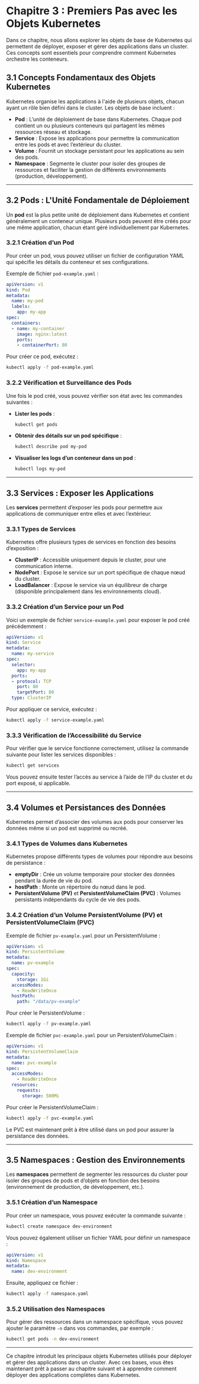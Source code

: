 # Chapitre 3 : Premiers Pas avec les Objets Kubernetes

Dans ce chapitre, nous allons explorer les objets de base de Kubernetes qui permettent de déployer, exposer et gérer des applications dans un cluster. Ces concepts sont essentiels pour comprendre comment Kubernetes orchestre les conteneurs.

## 3.1 Concepts Fondamentaux des Objets Kubernetes

Kubernetes organise les applications à l'aide de plusieurs objets, chacun ayant un rôle bien défini dans le cluster. Les objets de base incluent :

- **Pod** : L’unité de déploiement de base dans Kubernetes. Chaque pod contient un ou plusieurs conteneurs qui partagent les mêmes ressources réseau et stockage.
- **Service** : Expose les applications pour permettre la communication entre les pods et avec l’extérieur du cluster.
- **Volume** : Fournit un stockage persistant pour les applications au sein des pods.
- **Namespace** : Segmente le cluster pour isoler des groupes de ressources et faciliter la gestion de différents environnements (production, développement).

---

## 3.2 Pods : L'Unité Fondamentale de Déploiement

Un **pod** est la plus petite unité de déploiement dans Kubernetes et contient généralement un conteneur unique. Plusieurs pods peuvent être créés pour une même application, chacun étant géré individuellement par Kubernetes.

### 3.2.1 Création d’un Pod

Pour créer un pod, vous pouvez utiliser un fichier de configuration YAML qui spécifie les détails du conteneur et ses configurations.

Exemple de fichier `pod-example.yaml` :

```yaml
apiVersion: v1
kind: Pod
metadata:
  name: my-pod
  labels:
    app: my-app
spec:
  containers:
  - name: my-container
    image: nginx:latest
    ports:
    - containerPort: 80
```

Pour créer ce pod, exécutez :

```bash
kubectl apply -f pod-example.yaml
```

### 3.2.2 Vérification et Surveillance des Pods

Une fois le pod créé, vous pouvez vérifier son état avec les commandes suivantes :

- **Lister les pods** :
  ```bash
  kubectl get pods
  ```

- **Obtenir des détails sur un pod spécifique** :
  ```bash
  kubectl describe pod my-pod
  ```

- **Visualiser les logs d’un conteneur dans un pod** :
  ```bash
  kubectl logs my-pod
  ```

---

## 3.3 Services : Exposer les Applications

Les **services** permettent d’exposer les pods pour permettre aux applications de communiquer entre elles et avec l’extérieur.

### 3.3.1 Types de Services

Kubernetes offre plusieurs types de services en fonction des besoins d’exposition :

- **ClusterIP** : Accessible uniquement depuis le cluster, pour une communication interne.
- **NodePort** : Expose le service sur un port spécifique de chaque nœud du cluster.
- **LoadBalancer** : Expose le service via un équilibreur de charge (disponible principalement dans les environnements cloud).

### 3.3.2 Création d’un Service pour un Pod

Voici un exemple de fichier `service-example.yaml` pour exposer le pod créé précédemment :

```yaml
apiVersion: v1
kind: Service
metadata:
  name: my-service
spec:
  selector:
    app: my-app
  ports:
  - protocol: TCP
    port: 80
    targetPort: 80
  type: ClusterIP
```

Pour appliquer ce service, exécutez :

```bash
kubectl apply -f service-example.yaml
```

### 3.3.3 Vérification de l’Accessibilité du Service

Pour vérifier que le service fonctionne correctement, utilisez la commande suivante pour lister les services disponibles :

```bash
kubectl get services
```

Vous pouvez ensuite tester l’accès au service à l’aide de l’IP du cluster et du port exposé, si applicable.

---

## 3.4 Volumes et Persistances des Données

Kubernetes permet d’associer des volumes aux pods pour conserver les données même si un pod est supprimé ou recréé.

### 3.4.1 Types de Volumes dans Kubernetes

Kubernetes propose différents types de volumes pour répondre aux besoins de persistance :

- **emptyDir** : Crée un volume temporaire pour stocker des données pendant la durée de vie du pod.
- **hostPath** : Monte un répertoire du nœud dans le pod.
- **PersistentVolume (PV)** et **PersistentVolumeClaim (PVC)** : Volumes persistants indépendants du cycle de vie des pods.

### 3.4.2 Création d’un Volume PersistentVolume (PV) et PersistentVolumeClaim (PVC)

Exemple de fichier `pv-example.yaml` pour un PersistentVolume :

```yaml
apiVersion: v1
kind: PersistentVolume
metadata:
  name: pv-example
spec:
  capacity:
    storage: 1Gi
  accessModes:
    - ReadWriteOnce
  hostPath:
    path: "/data/pv-example"
```

Pour créer le PersistentVolume :

```bash
kubectl apply -f pv-example.yaml
```

Exemple de fichier `pvc-example.yaml` pour un PersistentVolumeClaim :

```yaml
apiVersion: v1
kind: PersistentVolumeClaim
metadata:
  name: pvc-example
spec:
  accessModes:
    - ReadWriteOnce
  resources:
    requests:
      storage: 500Mi
```

Pour créer le PersistentVolumeClaim :

```bash
kubectl apply -f pvc-example.yaml
```

Le PVC est maintenant prêt à être utilisé dans un pod pour assurer la persistance des données.

---

## 3.5 Namespaces : Gestion des Environnements

Les **namespaces** permettent de segmenter les ressources du cluster pour isoler des groupes de pods et d’objets en fonction des besoins (environnement de production, de développement, etc.).

### 3.5.1 Création d’un Namespace

Pour créer un namespace, vous pouvez exécuter la commande suivante :

```bash
kubectl create namespace dev-environment
```

Vous pouvez également utiliser un fichier YAML pour définir un namespace :

```yaml
apiVersion: v1
kind: Namespace
metadata:
  name: dev-environment
```

Ensuite, appliquez ce fichier :

```bash
kubectl apply -f namespace.yaml
```

### 3.5.2 Utilisation des Namespaces

Pour gérer des ressources dans un namespace spécifique, vous pouvez ajouter le paramètre `-n` dans vos commandes, par exemple :

```bash
kubectl get pods -n dev-environment
```

---

Ce chapitre introduit les principaux objets Kubernetes utilisés pour déployer et gérer des applications dans un cluster. Avec ces bases, vous êtes maintenant prêt à passer au chapitre suivant et à apprendre comment déployer des applications complètes dans Kubernetes.